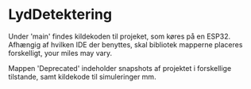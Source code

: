 # LydDetektering

Under 'main' findes kildekoden til projeket, som køres på en ESP32.
Afhængig af hvilken IDE der benyttes, skal bibliotek mapperne placeres forskelligt, your miles may vary.

Mappen 'Deprecated' indeholder snapshots af projektet i forskellige tilstande, samt kildekode til simuleringer mm.
